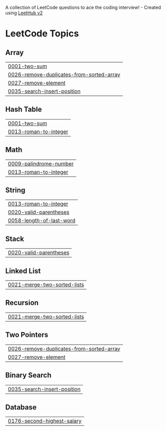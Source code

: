 A collection of LeetCode questions to ace the coding interview! - Created using [LeetHub v2](https://github.com/arunbhardwaj/LeetHub-2.0)
<!---LeetCode Topics Start-->
# LeetCode Topics
## Array
|  |
| ------- |
| [0001-two-sum](https://github.com/Tabbie254/Tabbie-Leetcode/tree/master/0001-two-sum) |
| [0026-remove-duplicates-from-sorted-array](https://github.com/Tabbie254/Tabbie-Leetcode/tree/master/0026-remove-duplicates-from-sorted-array) |
| [0027-remove-element](https://github.com/Tabbie254/Tabbie-Leetcode/tree/master/0027-remove-element) |
| [0035-search-insert-position](https://github.com/Tabbie254/Tabbie-Leetcode/tree/master/0035-search-insert-position) |
## Hash Table
|  |
| ------- |
| [0001-two-sum](https://github.com/Tabbie254/Tabbie-Leetcode/tree/master/0001-two-sum) |
| [0013-roman-to-integer](https://github.com/Tabbie254/Tabbie-Leetcode/tree/master/0013-roman-to-integer) |
## Math
|  |
| ------- |
| [0009-palindrome-number](https://github.com/Tabbie254/Tabbie-Leetcode/tree/master/0009-palindrome-number) |
| [0013-roman-to-integer](https://github.com/Tabbie254/Tabbie-Leetcode/tree/master/0013-roman-to-integer) |
## String
|  |
| ------- |
| [0013-roman-to-integer](https://github.com/Tabbie254/Tabbie-Leetcode/tree/master/0013-roman-to-integer) |
| [0020-valid-parentheses](https://github.com/Tabbie254/Tabbie-Leetcode/tree/master/0020-valid-parentheses) |
| [0058-length-of-last-word](https://github.com/Tabbie254/Tabbie-Leetcode/tree/master/0058-length-of-last-word) |
## Stack
|  |
| ------- |
| [0020-valid-parentheses](https://github.com/Tabbie254/Tabbie-Leetcode/tree/master/0020-valid-parentheses) |
## Linked List
|  |
| ------- |
| [0021-merge-two-sorted-lists](https://github.com/Tabbie254/Tabbie-Leetcode/tree/master/0021-merge-two-sorted-lists) |
## Recursion
|  |
| ------- |
| [0021-merge-two-sorted-lists](https://github.com/Tabbie254/Tabbie-Leetcode/tree/master/0021-merge-two-sorted-lists) |
## Two Pointers
|  |
| ------- |
| [0026-remove-duplicates-from-sorted-array](https://github.com/Tabbie254/Tabbie-Leetcode/tree/master/0026-remove-duplicates-from-sorted-array) |
| [0027-remove-element](https://github.com/Tabbie254/Tabbie-Leetcode/tree/master/0027-remove-element) |
## Binary Search
|  |
| ------- |
| [0035-search-insert-position](https://github.com/Tabbie254/Tabbie-Leetcode/tree/master/0035-search-insert-position) |
## Database
|  |
| ------- |
| [0176-second-highest-salary](https://github.com/Tabbie254/Tabbie-Leetcode/tree/master/0176-second-highest-salary) |
<!---LeetCode Topics End-->